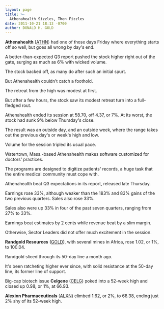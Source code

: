 ```yaml
---
layout: page
title: >-
  Athenahealth Sizzles, Then Fizzles
date: 2011-10-21 18:13 -0700
author: DONALD H. GOLD
---
```





**Athenahealth** ([ATHN](https://research.investors.com/quote.aspx?symbol=ATHN)) had one of those days Friday where everything starts off so well, but goes all wrong by day's end.

  

A better-than-expected Q3 report pushed the stock higher right out of the gate, surging as much as 6% with wicked volume.

  

The stock backed off, as many do after such an initial spurt.

  

But Athenahealth couldn't catch a foothold.

  

The retreat from the high was modest at first.

  

But after a few hours, the stock saw its modest retreat turn into a full-fledged rout.

  

Athenahealth ended its session at 58.70, off 4.37, or 7%. At its worst, the stock had sunk 9% below Thursday's close.

  

The result was an outside day, and an outside week, where the range takes out the previous day's or week's high and low.

  

Volume for the session tripled its usual pace.

  

Watertown, Mass.-based Athenahealth makes software customized for doctors' practices.

  

The programs are designed to digitize patients' records, a huge task that the entire medical community must cope with.

  

Athenahealth beat Q3 expectations in its report, released late Thursday.

  

Earnings rose 33%, although weaker than the 183% and 83% gains of the two previous quarters. Sales also rose 33%.

  

Sales also were up 33% in four of the past seven quarters, ranging from 27% to 33%.

  

Earnings beat estimates by 2 cents while revenue beat by a slim margin.

  

Otherwise, Sector Leaders did not offer much excitement in the session.

  

**Randgold Resources** ([GOLD](https://research.investors.com/quote.aspx?symbol=GOLD)), with several mines in Africa, rose 1.02, or 1%, to 100.04.

  

Randgold sliced through its 50-day line a month ago.

  

It's been ratcheting higher ever since, with solid resistance at the 50-day line, its former line of support.

  

Big-cap biotech issue **Celgene** ([CELG](https://research.investors.com/quote.aspx?symbol=CELG)) poked into a 52-week high and closed up 0.98, or 1%, at 66.93.

  

**Alexion Pharmaceuticals** ([ALXN](https://research.investors.com/quote.aspx?symbol=ALXN)) climbed 1.62, or 2%, to 68.38, ending just 2% shy of its 52-week high.




